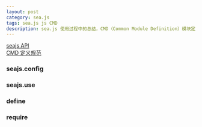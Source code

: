 ```yaml
---
layout: post
category: sea.js
tags: sea.js js CMD
description: sea.js 使用过程中的总结，CMD（Common Module Definition）模块定义规范
---
```


[seajs API](https://github.com/seajs/seajs/issues/266) <br/>
[CMD 定义规范](https://github.com/seajs/seajs/issues/242)  

### seajs.config

### seajs.use

### define

### require


[jekyll]: http://jekyllrb.com/ "Jekyll 官方文档"
[emacs-jekyll]: https://github.com/diasjorge/jekyll.el "Emacs Jekyll 插件"
[emacs-jekyll-better]: https://github.com/tangjiujun/emacs.d/blob/master/custom-util/jekyll.el "修改后的 Emacs Jekyll 插件"
